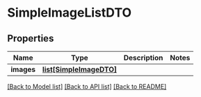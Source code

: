 # SimpleImageListDTO

## Properties
Name | Type | Description | Notes
------------ | ------------- | ------------- | -------------
**images** | [**list[SimpleImageDTO]**](SimpleImageDTO.md) |  | 

[[Back to Model list]](../README.md#documentation-for-models) [[Back to API list]](../README.md#documentation-for-api-endpoints) [[Back to README]](../README.md)


